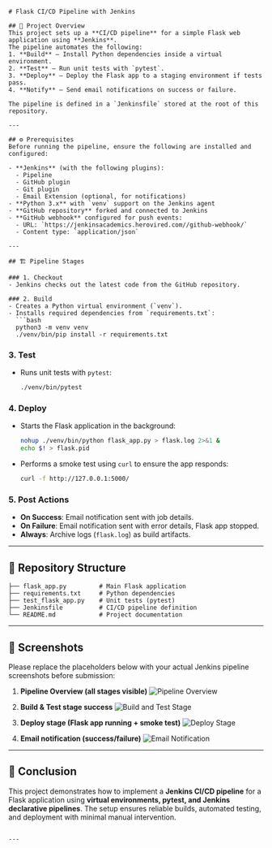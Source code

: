 
````
# Flask CI/CD Pipeline with Jenkins

## 📌 Project Overview
This project sets up a **CI/CD pipeline** for a simple Flask web application using **Jenkins**.  
The pipeline automates the following:
1. **Build** – Install Python dependencies inside a virtual environment.
2. **Test** – Run unit tests with `pytest`.
3. **Deploy** – Deploy the Flask app to a staging environment if tests pass.
4. **Notify** – Send email notifications on success or failure.

The pipeline is defined in a `Jenkinsfile` stored at the root of this repository.

---

## ⚙️ Prerequisites
Before running the pipeline, ensure the following are installed and configured:

- **Jenkins** (with the following plugins):
  - Pipeline
  - GitHub plugin
  - Git plugin
  - Email Extension (optional, for notifications)
- **Python 3.x** with `venv` support on the Jenkins agent
- **GitHub repository** forked and connected to Jenkins
- **GitHub webhook** configured for push events:
  - URL: `https://jenkinsacademics.herovired.com//github-webhook/`
  - Content type: `application/json`

---

## 🏗️ Pipeline Stages

### 1. Checkout
- Jenkins checks out the latest code from the GitHub repository.

### 2. Build
- Creates a Python virtual environment (`venv`).
- Installs required dependencies from `requirements.txt`:
  ```bash
  python3 -m venv venv
  ./venv/bin/pip install -r requirements.txt
````

### 3. Test

* Runs unit tests with `pytest`:

  ```bash
  ./venv/bin/pytest
  ```

### 4. Deploy

* Starts the Flask application in the background:

  ```bash
  nohup ./venv/bin/python flask_app.py > flask.log 2>&1 &
  echo $! > flask.pid
  ```
* Performs a smoke test using `curl` to ensure the app responds:

  ```bash
  curl -f http://127.0.0.1:5000/
  ```

### 5. Post Actions

* **On Success**: Email notification sent with job details.
* **On Failure**: Email notification sent with error details, Flask app stopped.
* **Always**: Archive logs (`flask.log`) as build artifacts.

---

## 📂 Repository Structure

```
├── flask_app.py         # Main Flask application
├── requirements.txt     # Python dependencies
├── test_flask_app.py    # Unit tests (pytest)
├── Jenkinsfile          # CI/CD pipeline definition
└── README.md            # Project documentation
```

---

## 📸 Screenshots

Please replace the placeholders below with your actual Jenkins pipeline screenshots before submission:

1. **Pipeline Overview (all stages visible)**
   ![Pipeline Overview](screenshots/pipeline_overview.png)

2. **Build & Test stage success**
   ![Build and Test Stage](screenshots/build_test_success.png)

3. **Deploy stage (Flask app running + smoke test)**
   ![Deploy Stage](screenshots/deploy_stage.png)

4. **Email notification (success/failure)**
   ![Email Notification](screenshots/email_notification.png)

---

## 🎯 Conclusion

This project demonstrates how to implement a **Jenkins CI/CD pipeline** for a Flask application using **virtual environments, pytest, and Jenkins declarative pipelines**.
The setup ensures reliable builds, automated testing, and deployment with minimal manual intervention.

```

---
